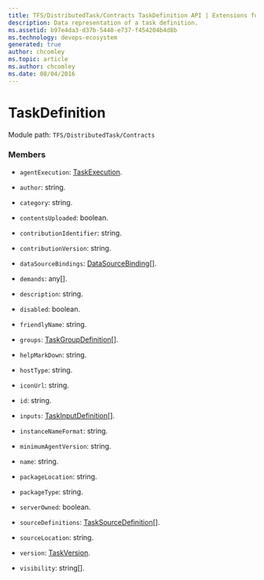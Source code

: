 ```yaml
---
title: TFS/DistributedTask/Contracts TaskDefinition API | Extensions for Azure DevOps Services
description: Data representation of a task definition.
ms.assetid: b97e4da3-d37b-5440-e737-f454204b4d8b
ms.technology: devops-ecosystem
generated: true
author: chcomley
ms.topic: article
ms.author: chcomley
ms.date: 08/04/2016
---
```


# TaskDefinition

Module path: `TFS/DistributedTask/Contracts`

### Members

* `agentExecution`: [TaskExecution](../../../TFS/DistributedTask/Contracts/TaskExecution.md).

* `author`: string.

* `category`: string.

* `contentsUploaded`: boolean.

* `contributionIdentifier`: string.

* `contributionVersion`: string.

* `dataSourceBindings`: [DataSourceBinding](../../../TFS/DistributedTask/Contracts/DataSourceBinding.md)[].

* `demands`: any[].

* `description`: string.

* `disabled`: boolean.

* `friendlyName`: string.

* `groups`: [TaskGroupDefinition](../../../TFS/DistributedTask/Contracts/TaskGroupDefinition.md)[].

* `helpMarkDown`: string.

* `hostType`: string.

* `iconUrl`: string.

* `id`: string.

* `inputs`: [TaskInputDefinition](../../../TFS/DistributedTask/Contracts/TaskInputDefinition.md)[].

* `instanceNameFormat`: string.

* `minimumAgentVersion`: string.

* `name`: string.

* `packageLocation`: string.

* `packageType`: string.

* `serverOwned`: boolean.

* `sourceDefinitions`: [TaskSourceDefinition](../../../TFS/DistributedTask/Contracts/TaskSourceDefinition.md)[].

* `sourceLocation`: string.

* `version`: [TaskVersion](../../../TFS/DistributedTask/Contracts/TaskVersion.md).

* `visibility`: string[].
